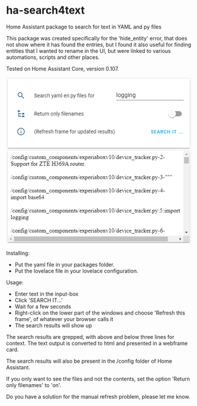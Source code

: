 # ha-search4text
Home Assistant package to search for text in YAML and py files

This package was created specifically for the 'hide_entity' error, that does not show where it has found the entries, but I found it also useful for finding entities that I wanted to rename in the UI, but were linked to various automations, scripts and other places.

Tested on Home Assistant Core, version 0.107.

![search4text](images/search4text.PNG)

Installing:
- Put the yaml file in your packages folder.
- Put the lovelace file in your lovelace configuration.

Usage:
- Enter text in the input-box
- Click 'SEARCH IT...'
- Wait for a few seconds
- Right-click on the lower part of the windows and choose 'Refresh this frame', of whatever your browser calls it
- The search results will show up

The search results are grepped, with above and below three lines for context. The text output is converted to html and presented in a webframe card.

The search results will also be present in the /config folder of Home Assistant.

If you only want to see the files and not the contents, set the option 'Return only filenames' to 'on'.

Do you have a solution for the manual refresh problem, please let me know.

